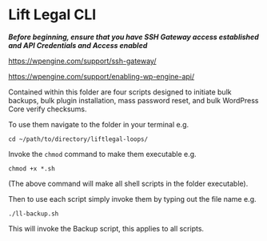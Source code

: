 # Lift Legal CLI

***Before beginning, ensure that you have SSH Gateway access established and API Credentials and Access enabled***

https://wpengine.com/support/ssh-gateway/

https://wpengine.com/support/enabling-wp-engine-api/

Contained within this folder are four scripts designed to initiate bulk backups, bulk plugin installation, mass password reset, and bulk WordPress Core verify checksums.

To use them navigate to the folder in your terminal e.g.

`cd ~/path/to/directory/liftlegal-loops/`

Invoke the `chmod` command to make them executable e.g.

`chmod +x *.sh`

(The above command will make all shell scripts in the folder executable).

Then to use each script simply invoke them by typing out the file name e.g.

`./ll-backup.sh`

This will invoke the Backup script, this applies to all scripts.
